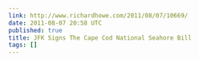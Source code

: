 ```yaml
---
link: http://www.richardhowe.com/2011/08/07/10669/
date: 2011-08-07 20:58 UTC
published: true
title: JFK Signs The Cape Cod National Seahore Bill
tags: []
---
```



